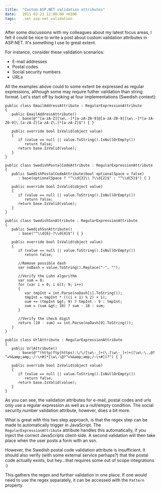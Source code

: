 ```yaml
---
title:  "Custom ASP.NET validation attributes"
date:   2011-03-23 12:00:00 +0100
tags: 	.net asp-net validation
---
```



After some discussions with my colleagues about my latest focus areas, I felt it
could be nice to write a post about custom validation attributes in ASP.NET. It's
something I use to great extent.

For instance, consider these validation scenarios:

- E-mail addresses
- Postal codes
- Social security numbers
- URLs

All the examples above could to some extent be expressed as regular expressions,
although some may require futher validation than string format. Let's start off
by looking at four implementations (Swedish context):

	public class EmailAddressAttribute : RegularExpressionAttribute
	{
	   public EmailAddressAttribute()
	      : base(@"^[a-zA-Z][\w\.-]*[a-zA-Z0-9]@[a-zA-Z0-9][\w\.-]*[a-zA-Z0-9]\.[a-zA-Z][a-zA-Z\.]*[a-zA-Z]$") { }	

	   public override bool IsValid(object value)
	   {
	      if (value == null || value.ToString().IsNullOrEmpty())
	         return false;
	      return base.IsValid(value);
	   }
	}	

	public class SwedishPostalCodeAttribute : RegularExpressionAttribute
	{
	   public SwedishPostalCodeAttribute(bool optionalSpace = false)
	      : base(optionalSpace ? "^\\d{3}\\ ?\\d{2}$" : "^\\d{5}$") { }	

	   public override bool IsValid(object value)
	   {
	      if (value == null || value.ToString().IsNullOrEmpty())
	         return false;
	      return base.IsValid(value);
	   }
	}	

	public class SwedishSsnAttribute : RegularExpressionAttribute
	{
	   public SwedishSsnAttribute()
	      : base("^\\d{6}-?\\d{4}$") { }	

	   public override bool IsValid(object value)
	   {
	      if (value == null || value.ToString().IsNullOrEmpty())
	         return false;	

	      //Remove possible dash
	      var noDash = value.ToString().Replace("-", "");	

	      //Verify the Luhn algorithm
	      var sum = 0;
	      for (var i = 0; i &lt; 9; i++)
	      {
	         var tmpInt = int.Parse(noDash[i].ToString());
	         tmpInt = tmpInt * (((i + 1) % 2) + 1);
	         sum += (tmpInt &gt; 9) ? tmpInt - 9 : tmpInt;
	         sum = (sum &gt; 10) ? sum - 10 : sum;
	      }	

	      //Verify the check digit
	      return (10 - sum) == int.Parse(noDash[9].ToString());
	   }
	}	

	public class UrlAttribute : RegularExpressionAttribute
	{
	   public UrlAttribute()
	      : base(@"^(http|ftp|https):\/\/[\w\-_]+(\.[\w\-_]+)+([\w\-\.,@?^=%&amp;amp;:/~\+#]*[\w\-\@?^=%&amp;amp;/~\+#])?") { }	

	   public override bool IsValid(object value)
	   {
	      if (value == null || value.ToString().IsNullOrEmpty())
	         return false;
	      return base.IsValid(value);
	   }
	}

As you can see, the validation attributes for e-mail, postal codes and urls only
use a regular expression as well as a null/empty condition. The social security
number validation attribute, however, does a bit more.

What is great with this two step approach, is that the regex step can be made to
automatically trigger in JavaScript. The `RegularExpressionAttribute` attribute
handles this automatically, if you inject the correct JavaScripts client-side. A
second validation will then take place when the user posts a form with an ssn.

However, the Swedish postal code validation attribute is insufficient. It should
also verify (with some external service perhaps?) that the postal code actually
exists, but hey...that requires some out of scope integrations :)

This gathers the regex and further validation in one place. If one would need to
use the regex separately, it can be accessed with the `Pattern` property. 

